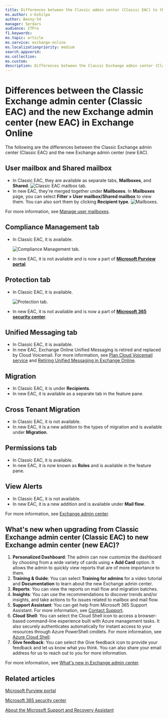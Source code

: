 ```yaml
---
title: Differences between the Classic admin center (Classic EAC) to the new admin center (new EAC) in Exchange Online
ms.author: v-bshilpa
author: Benny-54
manager: Serdars
audience: ITPro
f1.keywords:
ms.topic: article
ms.service: exchange-online
ms.localizationpriority: medium
search.appverid:
ms.collection:
ms.custom:
description: Differences between the Classic Exchange admin center (Classic EAC) and the new Exchange admin center (new EAC).
---
```


# Differences between the Classic Exchange admin center (Classic EAC) and the new Exchange admin center (new EAC) in Exchange Online

The following are the differences between the Classic Exchange admin center (Classic EAC) and the new Exchange admin center (new EAC).

## User mailbox and Shared mailbox

- In Classic EAC, they are available as separate tabs, **Mailboxes**, and **Shared**. ![Classic EAC mailbox tab.](media/classic-eac.png)
- In new EAC, they're merged together under **Mailboxes**. In **Mailboxes** page, you can select **Filter > User mailbox/Shared mailbox** to view them. You can also sort them by clicking **Recipient type**. ![Mailboxes.](media/um-sm.png)

For more information, see [Manage user mailboxes](./recipients-in-exchange-online/manage-user-mailboxes/manage-user-mailboxes.md).

## Compliance Management tab

- In Classic EAC, it is available.

  ![Compliance Management tab.](media/compliance-management-tab.png)

- In new EAC, it is not available and is now a part of [**Microsoft Purview portal**](https://df.compliance.microsoft.com/homepage).

## Protection tab

- In Classic EAC, it is available.

  ![Protection tab.](media/protection-tab.png)

- In new EAC, it is not available and is now a part of [**Microsoft 365 security center**](https://df.security.microsoft.com/homepage).

## Unified Messaging tab

- In Classic EAC, it is available.
- In new EAC, Exchange Online Unified Messaging is retired and replaced by Cloud Voicemail. For more information, see [Plan Cloud Voicemail service](/skypeforbusiness/hybrid/plan-cloud-voicemail) and [Retiring Unified Messaging in Exchange Online](https://techcommunity.microsoft.com/t5/Exchange-Team-Blog/Retiring-Unified-Messaging-in-Exchange-Online/ba-p/608991).

## Migration

- In Classic EAC, it is under **Recipients**.
- In new EAC, it is available as a separate tab in the feature pane.

## Cross Tenant Migration

- In Classic EAC, it is not available.
- In new EAC, it is a new addition to the types of migration and is available under **Migration**.

## Permissions tab

- In Classic EAC, it is available.
- In new EAC, it is now known as **Roles** and is available in the feature pane.

## View Alerts

- In Classic EAC, it is not available.
- In new EAC, it is a new addition and is available under **Mail flow**.

For more information, see [Exchange admin center](./exchange-admin-center.md).

## What's new when upgrading from Classic Exchange admin center (Classic EAC) to new Exchange admin center (new EAC)?

1. **Personalized Dashboard**: The admin can now customize the dashboard by choosing from a wide variety of cards using **+ Add Card** option. It allows the admin to quickly view reports that are of more importance to them.
2. **Training & Guide**: You can select **Training for admins** for a video tutorial and **Documentation** to learn about the new Exchange admin center.
3. **Reports**: You can view the reports on mail flow and migration batches.
4. **Insights**: You can use the recommendations to discover trends and/or insights, and take actions to fix issues related to mailbox and mail flow.
5. **Support Assistant**: You can get help from Microsoft 365 Support Assistant. For more information, see [Contact Support](/microsoft-365/admin/contact-support-for-business-products?preserve-view=true&view=o365-worldwide).
6. **Cloud Shell**: You can select the Cloud Shell icon to access a browser-based command-line experience built with Azure management tasks. It also securely authenticates automatically for instant access to your resources through Azure PowerShell cmdlets. For more information, see [Azure Cloud Shell](/azure/cloud-shell/overview?preserve-view=true&view=azps-4.8.0).
7. **Give feedback**: You can select the Give feedback icon to provide your feedback and let us know what you think. You can also share your email address for us to reach out to you for more information.

For more information, see [What's new in Exchange admin center](./whats-new.md).

## Related articles

[Microsoft Purview portal](/microsoft-365/compliance/microsoft-365-compliance-center?preserve-view=true&view=o365-worldwide)

[Microsoft 365 security center](/microsoft-365/security/mtp/overview-security-center?preserve-view=true&view=o365-worldwide)

[About the Microsoft Support and Recovery Assistant](https://support.microsoft.com/office/about-the-microsoft-support-and-recovery-assistant-e90bb691-c2a7-4697-a94f-88836856c72f)
